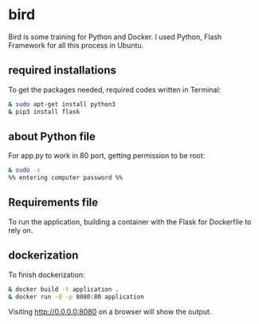 # bird

Bird is some training for Python and Docker.
I used Python, Flash Framework for all this process in Ubuntu.

## required installations

To get the packages needed, required codes written in Terminal:

```bash
& sudo apt-get install python3
& pip3 install flask
```

## about Python file

For app.py to work in 80 port, getting permission to be root:
```bash
& sudo -s
%% entering computer password %%
```

## Requirements file

To run the application, building a container with the Flask for Dockerfile to rely on.


## dockerization

To finish dockerization:

```bash
& docker build -t application .
& docker run -d -p 8080:80 application
```

Visiting http://0.0.0.0:8080 on a browser will show the output.
